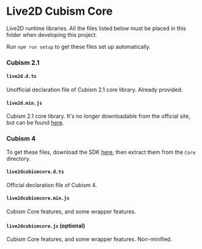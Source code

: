 # Live2D Cubism Core

Live2D runtime libraries. All the files listed below must be placed in this folder when developing this project.

Run `npm run setup` to get these files set up automatically.

### Cubism 2.1

#### `live2d.d.ts`

Unofficial declaration file of Cubism 2.1 core library. Already provided.

#### `live2d.min.js`

Cubism 2.1 core library. It's no longer downloadable from the official site, but can be
found [here](https://github.com/dylanNew/live2d/tree/master/webgl/Live2D/lib).

### Cubism 4

To get these files, download the SDK [here](https://www.live2d.com/download/cubism-sdk/download-web/), then extract them from the `Core` directory.

#### `live2dcubismcore.d.ts`

Official declaration file of Cubism 4.

#### `live2dcubismcore.min.js`

Cubism Core features, and some wrapper features.

#### `live2dcubismcore.js` (optional)

Cubism Core features, and some wrapper features. Non-minified.
